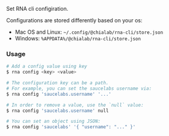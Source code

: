 Set RNA cli configiration.

Configurations are stored differently based on your os:

* Mac OS and Linux: `~/.config/@chialab/rna-cli/store.json`
* Windows: `%APPDATA%/@chialab/rna-cli/store.json`

### Usage
```sh
# Add a config value using key
$ rna config <key> <value>

# The configuration key can be a path.
# For example, you can set the saucelabs username via:
$ rna config 'saucelabs.username' '...'

# In order to remove a value, use the `null` value:
$ rna config 'saucelabs.username' null

# You can set an object using JSON:
$ rna config 'saucelabs' '{ "username": "..." }'
```
